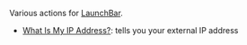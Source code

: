 Various actions for [LaunchBar](https://obdev.at/products/launchbar/index.html).

- [What Is My IP Address?](https://github.com/mminer/launchbar/raw/master/Signed/What%20Is%20My%20IP%20Address%3F.lbaction):
  tells you your external IP address
